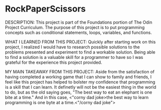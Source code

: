 # RockPaperScissors

DESCRIPTION: This project is part of the Foundations portion of The Odin Project Curriculum. The purpose of this project
is to put programming concepts such as conditional statements, loops, variables, and functions. 

WHAT I LEARNED FROM THIS PROJECT: Quickly after starting work on this project, I realized I would have to research possible solutions to the problems presented and experiment to find a workable solution. Being able to find a solution is a valuable skill for a programmer to have so I was grateful for the experience this project provided. 

MY MAIN TAKEAWAY FROM THIS PROJECT: Aside from the satisfaction of having completed a working game that I can show to family and friends, I feel like this project has helped to bolster my confidence that programming is a skill that I can learn. It definetly will not be the easiest thing in the world to do, but as the old saying goes, "The best way to eat an elephant is one bite at a time." And in this case, <"corny dad joke>the best way to learn programming is one byte at a time.<"/corny dad joke"> 